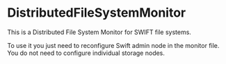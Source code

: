 # DistributedFileSystemMonitor

This is a Distributed File System Monitor for SWIFT file systems. 

To use it you just need to reconfigure Swift admin node in the monitor file. You do not need to configure individual storage nodes.
